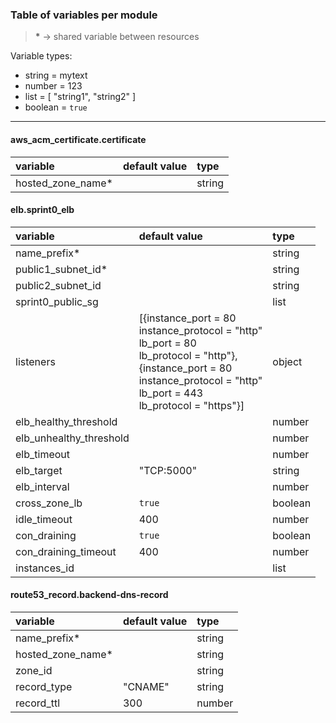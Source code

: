 ### Table of variables per module

> __*__ -> shared variable between resources

Variable types:
  - string  = mytext
  - number  = 123
  - list    = [ "string1", "string2" ]
  - boolean = `true`

---

#### aws_acm_certificate.certificate
| variable          | default value | type   |
|:---------         |:------------- |:------ |
| hosted_zone_name* |               | string |

#### elb.sprint0_elb
| variable                | default value | type    |
|:-----------------       |:------------- |:------- |
| name_prefix*            |               | string  |
| public1_subnet_id*      |               | string  |
| public2_subnet_id       |               | string  |
| sprint0_public_sg       |               | list    |
| listeners               | [{instance_port = 80<br>instance_protocol = "http"<br>lb_port = 80<br>lb_protocol = "http"},<br>{instance_port = 80<br>instance_protocol = "http"<br>lb_port = 443<br>lb_protocol = "https"}] | object |
| elb_healthy_threshold   |               | number  |
| elb_unhealthy_threshold |               | number  |
| elb_timeout             |               | number  |
| elb_target              | "TCP:5000"    | string  |
| elb_interval            |               | number  |
| cross_zone_lb           | ```true```    | boolean |
| idle_timeout            | 400           | number  |
| con_draining            | ```true```    | boolean |
| con_draining_timeout    | 400           | number  |
| instances_id            |               | list    |

#### route53_record.backend-dns-record
| variable          | default value | type    |
|:----------------- |:------------- |:------- |
| name_prefix*      |               | string  |
| hosted_zone_name* |               | string  |
| zone_id           |               | string  |
| record_type       | "CNAME"       | string  |
| record_ttl        | 300           | number  |
